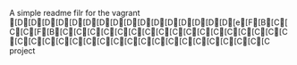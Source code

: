 A simple readme filr for the vagrant [D[D[D[D[D[D[D[D[D[D[D[D[D[D[D[D[e[F[B[C[C[C[F[B[C[C[C[C[C[C[C[C[C[C[C[C[C[C[C[C[C[C[C[C[C[C[C[C[C[C[C[C[C[C[C[C[C[C[C[C project
